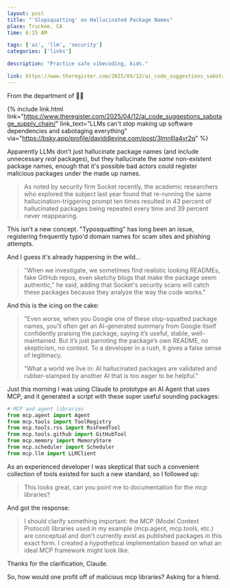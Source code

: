 ```yaml
---
layout: post
title: "'Slopsquatting' on Hallucinated Package Names"
place: Truckee, CA
time: 6:15 AM

tags: ['ai', 'llm', 'security']
categories: ['links']

description: "Practice safe vibecoding, kids."

link: https://www.theregister.com/2025/04/12/ai_code_suggestions_sabotage_supply_chain/
---
```


From the department of 🤦‍♂️

{% include link.html link="https://www.theregister.com/2025/04/12/ai_code_suggestions_sabotage_supply_chain/" link_text="LLMs can't stop making up software dependencies and sabotaging everything" via="https://bsky.app/profile/daviddlevine.com/post/3lmnllla4vr2q" %}

Apparently LLMs don't just hallucinate package names (and include unnecessary *real* packages), but they hallucinate the *same* non-existent package names, enough that it's possible bad actors could register malicious packages under the made up names.

> As noted by security firm Socket recently, the academic researchers who explored the subject last year found that re-running the same hallucination-triggering prompt ten times resulted in 43 percent of hallucinated packages being repeated every time and 39 percent never reappearing.

This isn't a new concept. "Typosquatting" has long been an issue, registering frequently typo'd domain names for scam sites and phishing attempts.

And I guess it's already happening in the wild...

> "When we investigate, we sometimes find realistic looking READMEs, fake GitHub repos, even sketchy blogs that make the package seem authentic," he said, adding that Socket's security scans will catch these packages because they analyze the way the code works."

And this is the icing on the cake:

> "Even worse, when you Google one of these slop-squatted package names, you’ll often get an AI-generated summary from Google itself confidently praising the package, saying it’s useful, stable, well-maintained. But it’s just parroting the package’s own README, no skepticism, no context. To a developer in a rush, it gives a false sense of legitimacy.
>
> "What a world we live in: AI hallucinated packages are validated and rubber-stamped by another AI that is too eager to be helpful."

Just this morning I was using Claude to prototype an AI Agent that uses MCP, and it generated a script with these super useful sounding packages:

```python
# MCP and agent libraries
from mcp.agent import Agent
from mcp.tools import ToolRegistry
from mcp.tools.rss import RssFeedTool
from mcp.tools.github import GitHubTool
from mcp.memory import MemoryStore
from mcp.scheduler import Scheduler
from mcp.llm import LLMClient
```

As an experienced developer I was skeptical that such a convenient collection of tools existed for such a new standard, so I followed up:

<blockquote class="prompt">
This looks great, can you point me to documentation for the mcp libraries?
</blockquote>

And got the response:

<blockquote class="prompt">
I should clarify something important: the MCP (Model Context Protocol) libraries used in my example (mcp.agent, mcp.tools, etc.) are conceptual and don't currently exist as published packages in this exact form. I created a hypothetical implementation based on what an ideal MCP framework might look like.
</blockquote>

Thanks for the clarification, Claude.

So, how would one profit off of malicious mcp libraries? Asking for a friend.